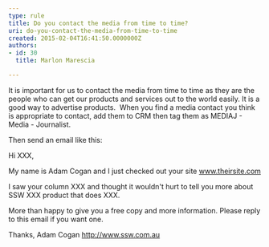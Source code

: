 ```yaml
---
type: rule
title: Do you contact the media from time to time?
uri: do-you-contact-the-media-from-time-to-time
created: 2015-02-04T16:41:50.0000000Z
authors:
- id: 30
  title: Marlon Marescia

---
```


 
​It is important for us to contact the media from time to time as they are the people who can get our products and services out to the world easily. It is a good way to advertise products.
​ 
When you find a media contact you think is appropriate to contact, add them to CRM then tag them as MEDIAJ - Media - Journalist.

Then send an email like this:


Hi XXX,

My name is Adam Cogan and I just checked out your site www.theirsite.com

I saw your column XXX and thought it wouldn't hurt to tell you more about SSW XXX product​ that does XXX.

More than happy to give you a free copy and more information. Please reply to this email if you want one.

Thanks, Adam Cogan
 http://www.ssw.com.au



